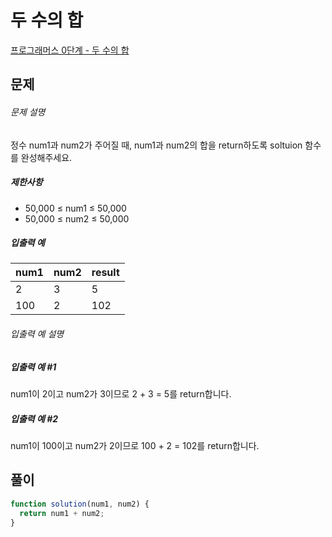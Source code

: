 # 두 수의 합

[프로그래머스 0단계 - 두 수의 합](https://school.programmers.co.kr/learn/courses/30/lessons/120802)

## 문제

###### 문제 설명

정수 num1과 num2가 주어질 때, num1과 num2의 합을 return하도록 soltuion 함수를 완성해주세요.

##### 제한사항

- 50,000 ≤ num1 ≤ 50,000
- 50,000 ≤ num2 ≤ 50,000

##### 입출력 예

| num1 | num2 | result |
| ---- | ---- | ------ |
| 2    | 3    | 5      |
| 100  | 2    | 102    |

###### 입출력 예 설명

##### 입출력 예 #1

num1이 2이고 num2가 3이므로 2 + 3 = 5를 return합니다.

##### 입출력 예 #2

num1이 100이고 num2가 2이므로 100 + 2 = 102를 return합니다.

## 풀이

```javascript
function solution(num1, num2) {
  return num1 + num2;
}
```
